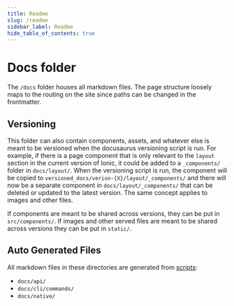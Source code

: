 ```yaml
---
title: Readme
slug: /readme
sidebar_label: Readme
hide_table_of_contents: true
---
```

# Docs folder

The `/docs` folder houses all markdown files. The page structure loosely maps to the routing on the site since paths can be changed in the frontmatter.

## Versioning

This folder can also contain components, assets, and whatever else is meant to be versioned when the docusaurus versioning script is run. For example, if there is a page component that is only relevant to the `layout` section in the current version of Ionic, it could be added to a `_components/` folder in `docs/layout/`. When the versioning script is run, the component will be copied to `versioned_docs/verion-{X}/layout/_components/` and there will now be a separate component in `docs/layout/_components/` that can be deleted or updated to the latest version. The same concept applies to images and other files.

If components are meant to be shared across versions, they can be put in `src/components/`. If images and other served files are meant to be shared across versions they can be put in `static/`.

## Auto Generated Files

All markdown files in these directories are generated from [scripts](/scripts):

- `docs/api/`
- `docs/cli/commands/`
- `docs/native/`
